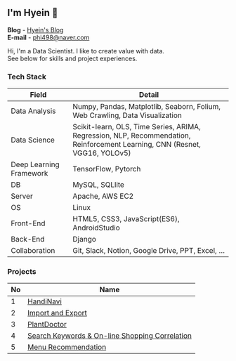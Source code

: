 <h2> I'm Hyein 🐰 </h2>

**Blog** - [Hyein's Blog](https://greentea-ds.tistory.com/)  
**E-mail** - <phi498@naver.com>  

<p>Hi, I'm a Data Scientist. I like to create value with data.<br>
  See below for skills and project experiences.
</p>

<h3> Tech Stack </h3>

| Field | Detail |
|---|---|
|Data Analysis | Numpy, Pandas, Matplotlib, Seaborn, Folium, Web Crawling, Data Visualization |
|Data Science | Scikit-learn, OLS, Time Series, ARIMA, Regression, NLP, Recommendation, Reinforcement Learning, CNN (Resnet, VGG16, YOLOv5) |
|Deep Learning Framework | TensorFlow, Pytorch |
|DB | MySQL, SQLlite |
|Server | Apache, AWS EC2 |
|OS | Linux |
|Front-End | HTML5, CSS3, JavaScript(ES6), AndroidStudio |
|Back-End | Django |
|Collaboration | Git, Slack, Notion, Google Drive, PPT, Excel, … |

<h3> Projects </h3>

| No | Name |
|---|---|
|1| [HandiNavi](https://github.com/Hyeeein/HandiNavi) | 
|2| [Import and Export](https://github.com/Hyeeein/ImportAndExport) | 
|3| [PlantDoctor](https://github.com/Hyeeein/PlantDoctor) | 
|4| [Search Keywords & On-line Shopping Correlation](https://github.com/Hyeeein/Correlation_Analysis) | 
|5| [Menu Recommendation](https://github.com/Hyeeein/MenuApp) | 

